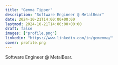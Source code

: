 ```yaml
---
title: "Gemma Tipper"
description: "Software Engineer @ MetalBear"
date: 2024-10-21T14:00:00+00:00
lastmod: 2024-10-21T14:00:00+00:00
draft: false
images: ["profile.png"]
linkedin: "https://www.linkedin.com/in/gememma/"
cover: profile.png
---
```


Software Engineer @ MetalBear.